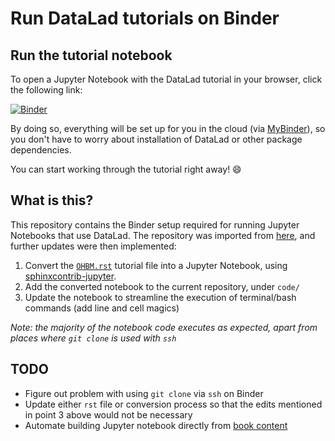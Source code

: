 # Run DataLad tutorials on Binder

## Run the tutorial notebook

To open a Jupyter Notebook with the DataLad tutorial in your browser, click the following link:

[![Binder](https://mybinder.org/badge_logo.svg)](https://mybinder.org/v2/gh/datalad-handbook/datalad-tutorial-binder/HEAD?filepath=code%2FOHBM.ipynb)

By doing so, everything will be set up for you in the cloud (via [MyBinder](https://mybinder.org/)), so you don't have to worry about installation of DataLad or other package dependencies.

You can start working through the tutorial right away! :smile:

## What is this?

This repository contains the Binder setup required for running Jupyter Notebooks that use DataLad.
The repository was imported from [here](https://github.com/marianne-aspbury/openmr2021-dataviz-workshop-python),
and further updates were then implemented:

1. Convert the [`OHBM.rst`](https://github.com/datalad-handbook/book/blob/master/docs/code_from_chapters/OHBM.rst) tutorial file into a Jupyter Notebook, using [sphinxcontrib-jupyter](https://github.com/QuantEcon/sphinxcontrib-jupyter).
2. Add the converted notebook to the current repository, under `code/`
3. Update the notebook to streamline the execution of terminal/bash commands (add line and cell magics)

*Note: the majority of the notebook code executes as expected, apart from places where `git clone` is used with `ssh`*

## TODO

- Figure out problem with using `git clone` via `ssh` on Binder
- Update either `rst` file or conversion process so that the edits mentioned in point 3 above would not be necessary
- Automate building Jupyter notebook directly from [book content](https://github.com/datalad-handbook/book)
